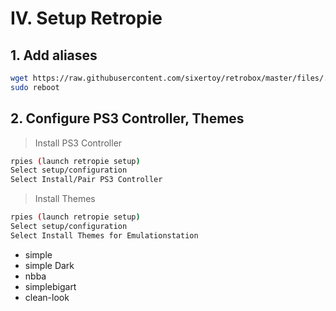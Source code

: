 # IV. Setup Retropie

## 1. Add aliases

```bash
wget https://raw.githubusercontent.com/sixertoy/retrobox/master/files/.bash_aliases
sudo reboot
```

## 2. Configure PS3 Controller, Themes

> Install PS3 Controller

```bash
rpies (launch retropie setup)
Select setup/configuration
Select Install/Pair PS3 Controller
```

> Install Themes

```bash
rpies (launch retropie setup)
Select setup/configuration
Select Install Themes for Emulationstation
```

- simple
- simple Dark
- nbba
- simplebigart
- clean-look

